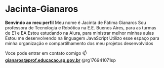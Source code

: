 # Jacinta-Gianaros
**Benvindo ao meu perfil**
Meu nome é Jacinta de Fátima Gianaros
Sou professora de Tecnologia e Robótica na E.E. Buenos Aires, para as turmas de E1 e EA
Estou estudando na Alura, para ministrar melhor minhas aulas
Estou me desenvolvendo na linguagem JavaScript
Utilizo esse espaço para minha organização e compartilhamento dos meu projetos desenvolvidos

Voce pode entrar em contato comigo 📫
**gianaros@prof.educacao.sp.gov.br**
@rg176941071sp






